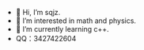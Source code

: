 - 👋 Hi, I’m sqjz.
- 👀 I’m interested in math and physics.
- 🌱 I’m currently learning c++.
- QQ：3427422604

<!---
sqjzhit/sqjzhit is a ✨ special ✨ repository because its `README.md` (this file) appears on your GitHub profile.
You can click the Preview link to take a look at your changes.
--->
